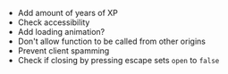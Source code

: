 - Add amount of years of XP
- Check accessibility
- Add loading animation?
- Don't allow function to be called from other origins
- Prevent client spamming
- Check if closing by pressing escape sets `open` to `false`